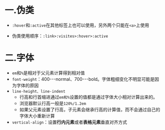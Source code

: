 # 一.伪类

- `:hover`和`:active`在其他标签上也可以使用，另外两个只能在`<a>`上使用

- 伪类使用顺序：`:link>:visites>:hover>:active`

# 二.字体

- `em`和`%`是相对于父元素计算得到相对值
- `font-weight`：400---normal、700---bold。字体粗细变化不明显可能是因为字体的原因
- `line-height、line-indent`
  - 行高和行首缩进通过`em和%`设置的值都是通过字体大小相对计算出来的。
  - 浏览器默认行高一般是`120%/1.2em`
  - 如果父元素设置了行高，子元素会继承行高的计算值，而不会通过自己的字体大小重新计算
- `vertical-align`：设置**行内元素**或者**表格元素**垂直对齐方式

